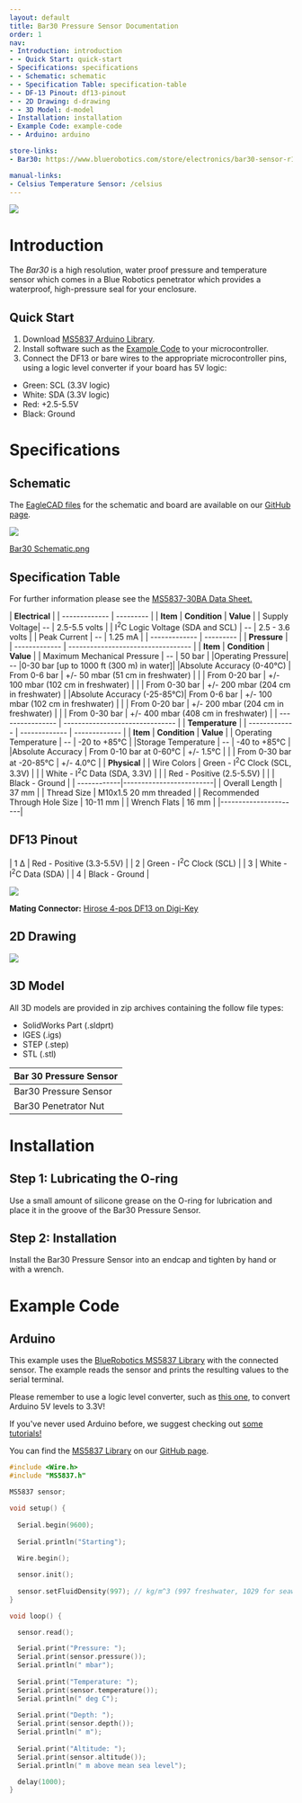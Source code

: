 ```yaml
---
layout: default
title: Bar30 Pressure Sensor Documentation
order: 1
nav:
- Introduction: introduction
- - Quick Start: quick-start
- Specifications: specifications
- - Schematic: schematic
- - Specification Table: specification-table
- - DF-13 Pinout: df13-pinout
- - 2D Drawing: d-drawing
- - 3D Model: d-model
- Installation: installation
- Example Code: example-code
- - Arduino: arduino

store-links:
- Bar30: https://www.bluerobotics.com/store/electronics/bar30-sensor-r1/

manual-links:
- Celsius Temperature Sensor: /celsius
---
```


<img src="/bar30/cad/pressure-sensor-4.png" class="img-responsive" style="max-width:900px"  />

# Introduction

The <em>Bar30</em> is a high resolution, water proof pressure and temperature sensor which comes in a Blue Robotics penetrator which provides a waterproof, high-pressure seal for your enclosure.

## Quick Start

1. Download [MS5837 Arduino Library](https://github.com/bluerobotics/BlueRobotics_MS5837_Library).
2. Install software such as the [Example Code](#example-code) to your microcontroller.
3. Connect the DF13 or bare wires to the appropriate microcontroller pins, using a logic level converter if your board has 5V logic:
  - Green: SCL (3.3V logic)
  - White: SDA (3.3V logic)
  - Red: +2.5-5.5V
  - Black: Ground

# Specifications

## Schematic

The [EagleCAD files](https://github.com/bluerobotics/Bar30-Pressure-Sensor) for the schematic and board are available on our [GitHub page](https://github.com/bluerobotics).

[<img src="/bar30/cad/BAR30-SENSOR-Schematic.png" class="img-responsive" style="max-width:300px" />](/bar30/cad/BAR30-SENSOR-Schematic.png)

[Bar30 Schematic.png](/bar30/cad/BAR30-SENSOR-Schematic.png)

## Specification Table

For further information please see the [MS5837-30BA Data Sheet.](http://www.te.com/usa-en/product-CAT-BLPS0017.html)

|      **Electrical**       |
| ------------- | --------- |
| **Item** | **Condition** | **Value** |
| Supply Voltage| -- | 2.5-5.5 volts |
| I<sup>2</sup>C Logic Voltage (SDA and SCL) | -- | 2.5 - 3.6 volts |
| Peak Current   | -- | 1.25 mA   |
| ------------- | --------- |
|                **Pressure**                  		 |
| ------------- | ---------------------------------- |
| **Item** | **Condition** | **Value** |
| Maximum Mechanical Pressure | -- | 50 bar |
|Operating Pressure| -- |0-30 bar [up to 1000 ft (300 m) in water]|
|Absolute Accuracy  (0-40&deg;C) | From 0-6 bar | +/- 50 mbar 	(51 cm in freshwater)		 |
|  				   | From 0-20 bar | +/- 100 mbar (102 cm in freshwater)			 |
|				   | From 0-30 bar | +/- 200 mbar (204 cm in freshwater)    	 |
|Absolute Accuracy (-25-85&deg;C)| From 0-6 bar | +/- 100 mbar 	(102 cm in freshwater)		 |
|  				   | From 0-20 bar | +/- 200 mbar (204 cm in freshwater)			 |
|				   | From 0-30 bar | +/- 400 mbar (408 cm in freshwater)     	 |
| ---------------- | ------------------------------- |
|            **Temperature**            			 |
| ------------- | ------------- | ------------- |
| **Item** | **Condition** | **Value** |
| Operating Temperature | -- | -20 to +85&deg;C |
|Storage Temperature | -- | -40 to +85&deg;C                        |
|Absolute Accuracy   | From 0-10 bar at 0-60&deg;C | +/- 1.5&deg;C      |
|                    | From 0-30 bar at -20-85&deg;C |  +/- 4.0&deg;C   |
|  **Physical**  |
| Wire Colors | Green - I<sup>2</sup>C Clock (SCL, 3.3V) |
|             | White - I<sup>2</sup>C Data (SDA, 3.3V) |
|             | Red - Positive (2.5-5.5V) |
|             | Black - Ground          |
| ------------|-------------------------|
| Overall Length | 37 mm |
| Thread Size    | M10x1.5 20 mm threaded |
| Recommended Through Hole Size | 10-11 mm |
| Wrench Flats | 16 mm |
|----------------------|

## DF13 Pinout

| 1 &Delta; |  Red - Positive (3.3-5.5V) |
| 2 |  Green - I<sup>2</sup>C Clock (SCL) |
| 3 |  White - I<sup>2</sup>C Data (SDA)  |
| 4 |  Black - Ground          |

<img src="/bar30/cad/DF-13_Pinout.png" class="img-responsive" style="max-width:900px" />

**Mating Connector:** [Hirose 4-pos DF13 on Digi-Key](http://www.digikey.com/product-detail/en/DF13-4P-1.25DSA/H2193-ND/241767)

## 2D Drawing

<img src="/assets/images/BAR30-2view.png" class="img-responsive" style="max-width:900px" />

## 3D Model

All 3D models are provided in zip archives containing the follow file types:

- SolidWorks Part (.sldprt)
- IGES (.igs) 
- STEP (.step)
- STL (.stl)

|		**Bar 30 Pressure Sensor**																						|
| --------------------------------------------------------------------------------------------- |
| Bar30 Pressure Sensor      | [BAR30-PRESSURE-SENSOR-R1.zip](cad/BAR30-PRESSURE-SENSOR-R1.zip) |
| Bar30 Penetrator Nut		 | [PENETRATOR-M-NUT-10-A-R2.zip](http://www.bluerobotics.com/models/PENETRATOR-M-NUT-10-A-R2.zip)|																								|

# Installation

## Step 1: Lubricating the O-ring

Use a small amount of silicone grease on the O-ring for lubrication and place it in the groove of the Bar30 Pressure Sensor. 

## Step 2: Installation

Install the Bar30 Pressure Sensor into an endcap and tighten by hand or with a wrench.

# Example Code

## Arduino

This example uses the [BlueRobotics MS5837 Library](https://github.com/bluerobotics/BlueRobotics_MS5837_Library) with the connected sensor. The example reads the sensor and prints the resulting values to the serial terminal.

Please remember to use a logic level converter, such as [this one](https://www.sparkfun.com/products/12009), to convert Arduino 5V levels to 3.3V!

If you've never used Arduino before, we suggest checking out [some tutorials!](https://www.arduino.cc/en/Tutorial/HomePage)

You can find the [MS5837 Library](https://github.com/bluerobotics/BlueRobotics_MS5837_Library) on our [GitHub page](https://github.com/bluerobotics).

~~~~~~~~~~ cpp
#include <Wire.h>
#include "MS5837.h"

MS5837 sensor;

void setup() {
  
  Serial.begin(9600);
  
  Serial.println("Starting");
  
  Wire.begin();

  sensor.init();
  
  sensor.setFluidDensity(997); // kg/m^3 (997 freshwater, 1029 for seawater)
}

void loop() {

  sensor.read();

  Serial.print("Pressure: "); 
  Serial.print(sensor.pressure()); 
  Serial.println(" mbar");
  
  Serial.print("Temperature: "); 
  Serial.print(sensor.temperature()); 
  Serial.println(" deg C");
  
  Serial.print("Depth: "); 
  Serial.print(sensor.depth()); 
  Serial.println(" m");
  
  Serial.print("Altitude: "); 
  Serial.print(sensor.altitude()); 
  Serial.println(" m above mean sea level");

  delay(1000);
}
~~~~~~~~~~~~~~~~
